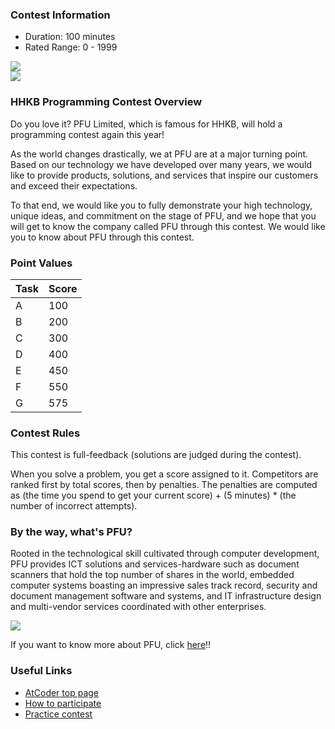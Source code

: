
<div>

<span>

<span>

### **Contest Information**

<ul>

<li>
Duration: 100 minutes
</li>

<li>
Rated Range: 0 - 
<span>
1999
</span>

</li>

</ul>

<div>

<img src="https://img.atcoder.jp/abc282/94833eee93edb9056493bb7987515044.png">

</img>

</div>

<div>

<img src="https://img.atcoder.jp/abc282/4a25c87697079e1a531e9d6117089f35.png">

</img>

</div>

### **HHKB Programming Contest Overview**

<section>

<div>

<p>
Do you love it? PFU Limited, which is famous for HHKB, will hold a programming contest again this year!
</p>

</div>

<p>
As the world changes drastically, we at PFU are at a major turning point. Based on our technology we have developed over many years, we would like to provide products, solutions, and services that inspire our customers and exceed their expectations.
</p>

<p>
To that end, we would like you to fully demonstrate your high technology, unique ideas, and commitment on the stage of PFU, and we hope that you will get to know the company called PFU through this contest. We would like you to know about PFU through this contest.
</p>

</section>

### **Point Values**

<div>

<div>

<table>

<thead>

<tr>

<th>
Task
</th>

<th>
Score
</th>

</tr>

</thead>

<tbody>

<tr>

<td>
A
</td>

<td>
100
</td>

</tr>

<tr>

<td>
B
</td>

<td>
200
</td>

</tr>

<tr>

<td>
C
</td>

<td>
300
</td>

</tr>

<tr>

<td>
D
</td>

<td>
400
</td>

</tr>

<tr>

<td>
E
</td>

<td>
450
</td>

</tr>

<tr>

<td>
F
</td>

<td>
550
</td>

</tr>

<tr>

<td>
G
</td>

<td>
575
</td>

</tr>

</tbody>

</table>

</div>

</div>

### **Contest Rules**
This contest is full-feedback (solutions are judged during the contest).
    

When you solve a problem, you get a score assigned to it.
    Competitors are ranked first by total scores, then by penalties.
    The penalties are computed as (the time you spend to get your current score) + (5 minutes) * (the number of incorrect attempts).
    


### **By the way, what's PFU?**

<p>
Rooted in the technological skill cultivated through computer development, PFU provides ICT solutions and services-hardware such as document scanners that hold the top number of shares in the world, embedded computer systems boasting an impressive sales track record, security and document management software and systems, and IT infrastructure design and multi-vendor services coordinated with other enterprises.

</p>

<div>

<img src="https://img.atcoder.jp/abc327/1.jpg">

</img>

</div>

<p>
If you want to know more about PFU, click <a href="https://www.pfu.ricoh.com/global/">here</a>!! 

</p>

### **Useful Links**

<ul>

<li>
<a href="https://atcoder.jp/">AtCoder top page</a>
</li>

<li>
<a href="https://atcoder.jp/post/2">How to participate</a>
</li>

<li>
<a href="https://atcoder.jp/contests/practice">Practice contest</a>
</li>

</ul>

</span>

</span>

</div>
